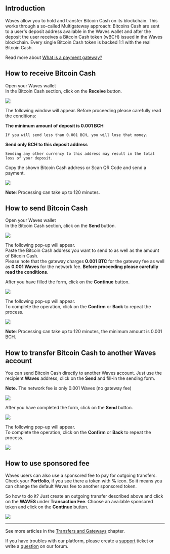 ## Introduction

Waves allow you to hold and transfer Bitcoin Cash on its blockchain. This works through a so-called Multigateway approach: Bitcoins Cash are sent to a user's deposit address available in the Waves wallet and after the deposit the user receives a Bitcoin Cash token \(wBCH\) issued in the Waves blockchain. Every single Bitcoin Cash token is backed 1:1 with the real Bitcoin Cash.

Read more about [What is a payment gateway?](/waves-client/frequently-asked-questions-faq/transfers-and-gateways/payment-gateway.md)

## How to receive Bitcoin Cash

Open your Waves wallet  
In the Bitcoin Cash section, click on the **Receive** button.

![](/_assets/bch_transfers_01.png)

The following window will appear. Before proceeding please carefully read the conditions:

**The minimum amount of deposit is 0.001 BCH**
```
If you will send less than 0.001 BCH, you will lose that money.
```
**Send only BCH to this deposit address**
```
Sending any other currency to this address may result in the total loss of your deposit.
```

Copy the shown Bitcoin Cash address or Scan QR Code and send a payment.  

![](/_assets/bch_transfers_02.png)

**Note**: Processing can take up to 120 minutes.

## How to send Bitcoin Cash

Open your Waves wallet  
In the Bitcoin Cash section, click on the **Send** button.

![](/_assets/bch_transfers_01.png)

The following pop-up will appear.  
Paste the Bitcoin Cash address you want to send to as well as the amount of Bitcoin Cash.  
Please note that the gateway charges **0.001 BTC** for the gateway fee as well as **0.001 Waves** for the network fee.
**Before proceeding please carefully read the conditions**.

After you have filled the form, click on the **Continue** button.

![](/_assets/bch_transfers_04.png)

The following pop-up will appear.  
To complete the operation, click on the **Confirm** or **Back** to repeat the process.

![](/_assets/bch_transfers_05.png)

**Note**: Processing can take up to 120 minutes, the minimum amount is 0.001 BCH.

## How to transfer Bitcoin Cash to another Waves account

You can send Bitcoin Cash directly to another Waves account. Just use the recipient **Waves** address, click on the **Send** and fill-in the sending form.

**Note.** The network fee is only 0.001 Waves \(no gateway fee\)

![](/_assets/bch_transfers_01.png)

After you have completed the form, click on the **Send** button.

![](/_assets/bch_transfers_07.png)

The following pop-up will appear.  
To complete the operation, click on the **Confirm** or **Back** to repeat the process.

![](/_assets/bch_transfers_08.png)

## How to use sponsored fee

Waves users can also use a sponsored fee to pay for outgoing transfers. Check your **Portfolio**, if you see there a token with **%** icon. So it means you can change the default Waves fee to another sponsored token.

So how to do it? Just create an outgoing transfer described above and click on the **WAVES** under **Transaction Fee**.
Choose an available sponsored token and click on the **Continue** button.

![](/_assets/transaction_fee.png)

___



See more articles in the [Transfers and Gateways](/waves-client/wallet-management.md) chapter.

If you have troubles with our platform, please create a [support](https://support.wavesplatform.com/) ticket or write a [question](https://forum.wavesplatform.com/) on our forum.
